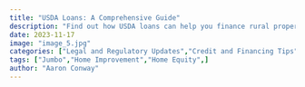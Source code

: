 ```yaml
---
title: "USDA Loans: A Comprehensive Guide"
description: "Find out how USDA loans can help you finance rural properties."
date: 2023-11-17
image: "image_5.jpg"
categories: ["Legal and Regulatory Updates","Credit and Financing Tips"]
tags: ["Jumbo","Home Improvement","Home Equity",]
author: "Aaron Conway"
---
```


